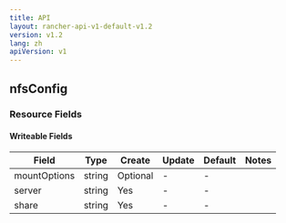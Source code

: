 ```yaml
---
title: API
layout: rancher-api-v1-default-v1.2
version: v1.2
lang: zh
apiVersion: v1
---
```


## nfsConfig



### Resource Fields

#### Writeable Fields

Field | Type | Create | Update | Default | Notes
---|---|---|---|---|---
mountOptions | string | Optional | - | - | 
server | string | Yes | - | - | 
share | string | Yes | - | - | 



<br>
